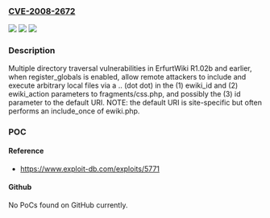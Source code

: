 ### [CVE-2008-2672](https://cve.mitre.org/cgi-bin/cvename.cgi?name=CVE-2008-2672)
![](https://img.shields.io/static/v1?label=Product&message=n%2Fa&color=blue)
![](https://img.shields.io/static/v1?label=Version&message=n%2Fa&color=blue)
![](https://img.shields.io/static/v1?label=Vulnerability&message=n%2Fa&color=brighgreen)

### Description

Multiple directory traversal vulnerabilities in ErfurtWiki R1.02b and earlier, when register_globals is enabled, allow remote attackers to include and execute arbitrary local files via a .. (dot dot) in the (1) ewiki_id and (2) ewiki_action parameters to fragments/css.php, and possibly the (3) id parameter to the default URI.  NOTE: the default URI is site-specific but often performs an include_once of ewiki.php.

### POC

#### Reference
- https://www.exploit-db.com/exploits/5771

#### Github
No PoCs found on GitHub currently.

